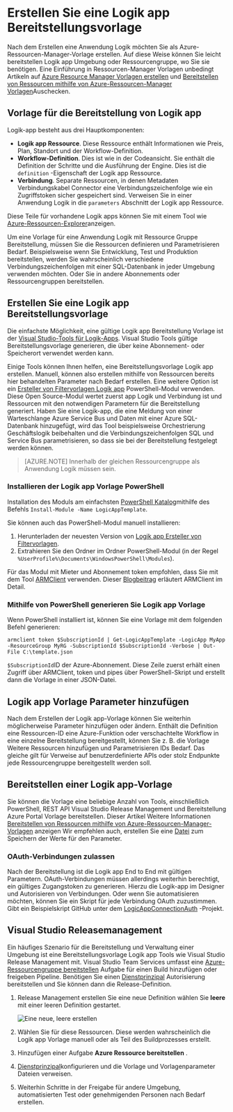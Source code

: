 <properties
   pageTitle="Erstellen Sie eine Logik app Bereitstellungsvorlage | Microsoft Azure"
   description="So erstellen Sie eine Logik app Bereitstellungsvorlage und für releasemanagement"
   services="logic-apps"
   documentationCenter=".net,nodejs,java"
   authors="jeffhollan"
   manager="erikre"
   editor=""/>

<tags
   ms.service="logic-apps"
   ms.devlang="multiple"
   ms.topic="article"
   ms.tgt_pltfrm="na"
   ms.workload="integration"
   ms.date="10/18/2016"
   ms.author="jehollan"/>

# <a name="create-a-logic-app-deployment-template"></a>Erstellen Sie eine Logik app Bereitstellungsvorlage

Nach dem Erstellen eine Anwendung Logik möchten Sie als Azure-Ressourcen-Manager-Vorlage erstellen. Auf diese Weise können Sie leicht bereitstellen Logik app Umgebung oder Ressourcengruppe, wo Sie sie benötigen. Eine Einführung in Ressourcen-Manager Vorlagen unbedingt Artikeln auf [Azure Resource Manager Vorlagen erstellen](../resource-group-authoring-templates.md) und [Bereitstellen von Ressourcen mithilfe von Azure-Ressourcen-Manager Vorlagen](../resource-group-template-deploy.md)Auschecken.

## <a name="logic-app-deployment-template"></a>Vorlage für die Bereitstellung von Logik app

Logik-app besteht aus drei Hauptkomponenten:

* **Logik app Ressource**. Diese Ressource enthält Informationen wie Preis, Plan, Standort und der Workflow-Definition.
* **Workflow-Definition**. Dies ist wie in der Codeansicht. Sie enthält die Definition der Schritte und die Ausführung der Engine. Dies ist die `definition` -Eigenschaft der Logik app Ressource.
* **Verbindung**. Separate Ressourcen, in denen Metadaten Verbindungskabel Connector eine Verbindungszeichenfolge wie ein Zugriffstoken sicher gespeichert sind. Verweisen Sie in einer Anwendung Logik in die `parameters` Abschnitt der Logik app Ressource.

Diese Teile für vorhandene Logik apps können Sie mit einem Tool wie [Azure-Ressourcen-Explorer](http://resources.azure.com)anzeigen.

Um eine Vorlage für eine Anwendung Logik mit Ressource Gruppe Bereitstellung, müssen Sie die Ressourcen definieren und Parametrisieren Bedarf. Beispielsweise wenn Sie Entwicklung, Test und Produktion bereitstellen, werden Sie wahrscheinlich verschiedene Verbindungszeichenfolgen mit einer SQL-Datenbank in jeder Umgebung verwenden möchten. Oder Sie in andere Abonnements oder Ressourcengruppen bereitstellen.  

## <a name="create-a-logic-app-deployment-template"></a>Erstellen Sie eine Logik app Bereitstellungsvorlage

Die einfachste Möglichkeit, eine gültige Logik app Bereitstellung Vorlage ist der [Visual Studio-Tools für Logik-Apps](./app-service-logic-deploy-from-vs.md).  Visual Studio Tools gültige Bereitstellungsvorlage generieren, die über keine Abonnement- oder Speicherort verwendet werden kann.

Einige Tools können Ihnen helfen, eine Bereitstellungsvorlage Logik app erstellen. Manuell, können also erstellen mithilfe von Ressourcen bereits hier behandelten Parameter nach Bedarf erstellen. Eine weitere Option ist ein [Ersteller von Filtervorlagen Logik app](https://github.com/jeffhollan/LogicAppTemplateCreator) PowerShell-Modul verwenden. Diese Open Source-Modul wertet zuerst app Logik und Verbindung ist und Ressourcen mit den notwendigen Parametern für die Bereitstellung generiert. Haben Sie eine Logik-app, die eine Meldung von einer Warteschlange Azure Service Bus und Daten mit einer Azure SQL-Datenbank hinzugefügt, wird das Tool beispielsweise Orchestrierung Geschäftslogik beibehalten und die Verbindungszeichenfolgen SQL und Service Bus parametrisieren, so dass sie bei der Bereitstellung festgelegt werden können.

>[AZURE.NOTE] Innerhalb der gleichen Ressourcengruppe als Anwendung Logik müssen sein.

### <a name="install-the-logic-app-template-powershell-module"></a>Installieren der Logik app Vorlage PowerShell

Installation des Moduls am einfachsten [PowerShell Katalog](https://www.powershellgallery.com/packages/LogicAppTemplate/0.1)mithilfe des Befehls `Install-Module -Name LogicAppTemplate`.  

Sie können auch das PowerShell-Modul manuell installieren:

1. Herunterladen der neuesten Version von [Logik app Ersteller von Filtervorlagen](https://github.com/jeffhollan/LogicAppTemplateCreator/releases).  
1. Extrahieren Sie den Ordner im Ordner PowerShell-Modul (in der Regel `%UserProfile%\Documents\WindowsPowerShell\Modules`).

Für das Modul mit Mieter und Abonnement token empfohlen, dass Sie mit dem Tool [ARMClient](https://github.com/projectkudu/ARMClient) verwenden.  Dieser [Blogbeitrag](http://blog.davidebbo.com/2015/01/azure-resource-manager-client.html) erläutert ARMClient im Detail.

### <a name="generate-a-logic-app-template-by-using-powershell"></a>Mithilfe von PowerShell generieren Sie Logik app Vorlage

Wenn PowerShell installiert ist, können Sie eine Vorlage mit dem folgenden Befehl generieren:

`armclient token $SubscriptionId | Get-LogicAppTemplate -LogicApp MyApp -ResourceGroup MyRG -SubscriptionId $SubscriptionId -Verbose | Out-File C:\template.json`

`$SubscriptionId`ID der Azure-Abonnement. Diese Zeile zuerst erhält einen Zugriff über ARMClient, token und pipes über PowerShell-Skript und erstellt dann die Vorlage in einer JSON-Datei.

## <a name="add-parameters-to-a-logic-app-template"></a>Logik app Vorlage Parameter hinzufügen

Nach dem Erstellen der Logik app-Vorlage können Sie weiterhin möglicherweise Parameter hinzufügen oder ändern. Enthält die Definition eine Ressourcen-ID eine Azure-Funktion oder verschachtelte Workflow in eine einzelne Bereitstellung bereitgestellt, können Sie z. B. die Vorlage Weitere Ressourcen hinzufügen und Parametrisieren IDs Bedarf. Das gleiche gilt für Verweise auf benutzerdefinierte APIs oder stolz Endpunkte jede Ressourcengruppe bereitgestellt werden soll.

## <a name="deploy-a-logic-app-template"></a>Bereitstellen einer Logik app-Vorlage

Sie können die Vorlage eine beliebige Anzahl von Tools, einschließlich PowerShell, REST API Visual Studio Release Management und Bereitstellung Azure Portal Vorlage bereitstellen. Dieser Artikel Weitere Informationen [Bereitstellen von Ressourcen mithilfe von Azure-Ressourcen-Manager-Vorlagen](../resource-group-template-deploy.md) anzeigen Wir empfehlen auch, erstellen Sie eine [Datei](../resource-group-template-deploy.md#parameter-file) zum Speichern der Werte für den Parameter.

### <a name="authorize-oauth-connections"></a>OAuth-Verbindungen zulassen

Nach der Bereitstellung ist die Logik app End to End mit gültigen Parametern. OAuth-Verbindungen müssen allerdings weiterhin berechtigt, ein gültiges Zugangstoken zu generieren. Hierzu die Logik-app im Designer und Autorisieren von Verbindungen. Oder wenn Sie automatisieren möchten, können Sie ein Skript für jede Verbindung OAuth zuzustimmen. Gibt ein Beispielskript GitHub unter dem [LogicAppConnectionAuth](https://github.com/logicappsio/LogicAppConnectionAuth) -Projekt.

## <a name="visual-studio-release-management"></a>Visual Studio Releasemanagement

Ein häufiges Szenario für die Bereitstellung und Verwaltung einer Umgebung ist eine Bereitstellungsvorlage Logik app Tools wie Visual Studio Release Management mit. Visual Studio Team Services umfasst eine [Azure-Ressourcengruppe bereitstellen](https://github.com/Microsoft/vsts-tasks/tree/master/Tasks/DeployAzureResourceGroup) Aufgabe für einen Build hinzufügen oder freigeben Pipeline. Benötigen Sie einen [Dienstprinzipal](https://blogs.msdn.microsoft.com/visualstudioalm/2015/10/04/automating-azure-resource-group-deployment-using-a-service-principal-in-visual-studio-online-buildrelease-management/) Autorisierung bereitstellen und Sie können dann die Release-Definition.

1. Release Management erstellen Sie eine neue Definition wählen Sie **leere** mit einer leeren Definition gestartet.

    ![Eine neue, leere erstellen][1]   

1. Wählen Sie für diese Ressourcen. Diese werden wahrscheinlich die Logik app Vorlage manuell oder als Teil des Buildprozesses erstellt.
1. Hinzufügen einer Aufgabe **Azure Ressource bereitstellen** .
1. [Dienstprinzipal](https://blogs.msdn.microsoft.com/visualstudioalm/2015/10/04/automating-azure-resource-group-deployment-using-a-service-principal-in-visual-studio-online-buildrelease-management/)konfigurieren und die Vorlage und Vorlagenparameter Dateien verweisen.
1. Weiterhin Schritte in der Freigabe für andere Umgebung, automatisierten Test oder genehmigenden Personen nach Bedarf erstellen.

<!-- Image References -->
[1]: ./media/app-service-logic-create-deploy-template/emptyReleaseDefinition.PNG

